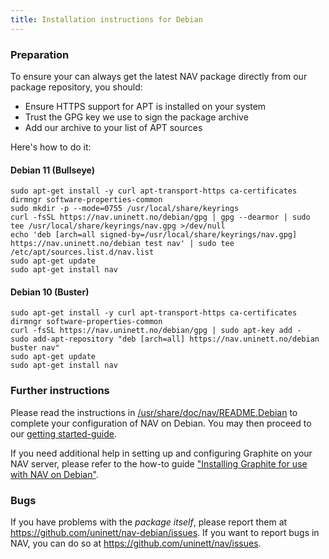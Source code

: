 ```yaml
---
title: Installation instructions for Debian
---
```


### Preparation

To ensure your can always get the latest NAV package directly from our package repository, you should:

  - Ensure HTTPS support for APT is installed on your system
  - Trust the GPG key we use to sign the package archive
  - Add our archive to your list of APT sources

Here's how to do it:

#### Debian 11 (Bullseye)

    sudo apt-get install -y curl apt-transport-https ca-certificates dirmngr software-properties-common
    sudo mkdir -p --mode=0755 /usr/local/share/keyrings
    curl -fsSL https://nav.uninett.no/debian/gpg | gpg --dearmor | sudo tee /usr/local/share/keyrings/nav.gpg >/dev/null
    echo 'deb [arch=all signed-by=/usr/local/share/keyrings/nav.gpg] https://nav.uninett.no/debian test nav' | sudo tee /etc/apt/sources.list.d/nav.list
    sudo apt-get update
    sudo apt-get install nav

#### Debian 10 (Buster)

    sudo apt-get install -y curl apt-transport-https ca-certificates dirmngr software-properties-common
    curl -fsSL https://nav.uninett.no/debian/gpg | sudo apt-key add -
    sudo add-apt-repository "deb [arch=all] https://nav.uninett.no/debian buster nav"
    sudo apt-get update
    sudo apt-get install nav

### Further instructions

Please read the instructions in [/usr/share/doc/nav/README.Debian](https://raw.githubusercontent.com/Uninett/nav-debian/master/debian/README.Debian) to complete your configuration of NAV on Debian. You may then proceed to our [getting started-guide](https://nav.uninett.no/doc/latest/intro/getting-started.html).

If you need additional help in setting up and configuring Graphite on your NAV server, please refer to the how-to guide ["Installing Graphite for use with NAV on Debian"](https://nav.uninett.no/doc/dev/howto/installing-graphite-on-debian.html).

### Bugs

If you have problems with the *package itself*, please report them at <https://github.com/uninett/nav-debian/issues>. If you want to report bugs in NAV, you can do so at <https://github.com/uninett/nav/issues>.
